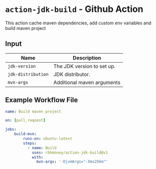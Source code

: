 # `action-jdk-build` - **Github Action**

This action cache maven dependencies, add custom env variables and build maven project

## Input

| Name               | Description                                                                                    |
| ------------------ | ---------------------------------------------------------------------------------------------- |
| `jdk-version`      | The JDK version to set up.                                                                     |
| `jdk-distribution` | JDK distributor.                                                                               |
| `mvn-args`         | Additional maven arguments                                                                     |

## Example Workflow File

```yaml
name: Build maven project

on: [pull_request]

jobs:
    build-mvn:
        runs-on: ubuntu-latest
        steps:
          - name: Build
            uses: rbkmoney/action-jdk-build@v1
            with:
              mvn-args: '-DjvmArgs="-Xmx256m"'
```
